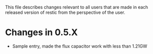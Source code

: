 This file describes changes relevant to all users that are made in each
released version of restic from the perspective of the user.

Changes in 0.5.X
================

 * Sample entry, made the flux capacitor work with less than 1.21GW
